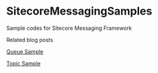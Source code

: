 # SitecoreMessagingSamples
Sample codes for Sitecore Messaging Framework

Related blog posts

[Queue Sample](https://medium.com/@mitya_1988/sitecore-messaging-framework-on-azure-service-bus-queue-step-by-step-tutorial-4ee6a74e6326)

[Topic Sample](https://medium.com/@mitya_1988/sitecore-messaging-framework-on-azure-service-bus-topics-step-by-step-tutorial-4b9500ce472b)
